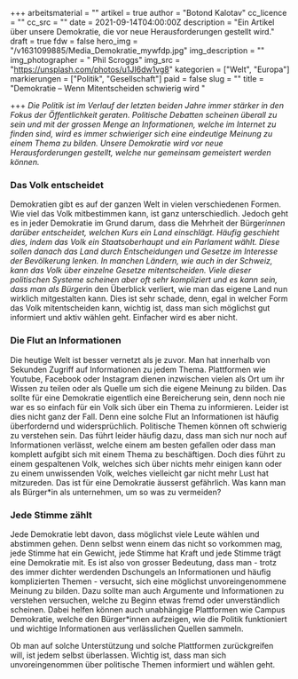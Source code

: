 +++
arbeitsmaterial = ""
artikel = true
author = "Botond Kalotav"
cc_licence = ""
cc_src = ""
date = 2021-09-14T04:00:00Z
description = "Ein Artikel über unsere Demokratie, die vor neue Herausforderungen gestellt wird."
draft = true
fdw = false
hero_img = "/v1631099885/Media_Demokratie_mywfdp.jpg"
img_description = ""
img_photographer = " Phil Scroggs"
img_src = "https://unsplash.com/photos/u1JI6dw1vg8"
kategorien = ["Welt", "Europa"]
markierungen = ["Politik", "Gesellschaft"]
paid = false
slug = ""
title = "Demokratie – Wenn Mitentscheiden schwierig wird "

+++
_Die Politik ist im Verlauf der letzten beiden Jahre immer stärker in den Fokus der Öffentlichkeit geraten. Politische Debatten scheinen überall zu sein und mit der grossen Menge an Informationen, welche im Internet zu finden sind, wird es immer schwieriger sich eine eindeutige Meinung zu einem Thema zu bilden. Unsere Demokratie wird vor neue Herausforderungen gestellt, welche nur gemeinsam gemeistert werden können._

### Das Volk entscheidet

Demokratien gibt es auf der ganzen Welt in vielen verschiedenen Formen. Wie viel das Volk mitbestimmen kann, ist ganz unterschiedlich. Jedoch geht es in jeder Demokratie im Grund darum, dass die Mehrheit der Bürger*innen darüber entscheidet, welchen Kurs ein Land einschlägt. Häufig geschieht dies, indem das Volk ein Staatsoberhaupt und ein Parlament wählt. Diese sollen danach das Land durch Entscheidungen und Gesetze im Interesse der Bevölkerung lenken. In manchen Ländern, wie auch in der Schweiz, kann das Volk über einzelne Gesetze mitentscheiden. Viele dieser politischen Systeme scheinen aber oft sehr kompliziert und es kann sein, dass man als Bürger*in den Überblick verliert, wie man das eigene Land nun wirklich mitgestalten kann. Dies ist sehr schade, denn, egal in welcher Form das Volk mitentscheiden kann, wichtig ist, dass man sich möglichst gut informiert und aktiv wählen geht. Einfacher wird es aber nicht.

### Die Flut an Informationen

Die heutige Welt ist besser vernetzt als je zuvor. Man hat innerhalb von Sekunden Zugriff auf Informationen zu jedem Thema. Plattformen wie Youtube, Facebook oder Instagram dienen inzwischen vielen als Ort um ihr Wissen zu teilen oder als Quelle um sich die eigene Meinung zu bilden. Das sollte für eine Demokratie eigentlich eine Bereicherung sein, denn noch nie war es so einfach für ein Volk sich über ein Thema zu informieren. Leider ist dies nicht ganz der Fall. Denn eine solche Flut an Informationen ist häufig überfordernd und widersprüchlich. Politische Themen können oft schwierig zu verstehen sein. Das führt leider häufig dazu, dass man sich nur noch auf Informationen verlässt, welche einem am besten gefallen oder dass man komplett aufgibt sich mit einem Thema zu beschäftigen. Doch dies führt zu einem gespaltenen Volk, welches sich über nichts mehr einigen kann oder zu einem unwissenden Volk, welches vielleicht gar nicht mehr Lust hat mitzureden. Das ist für eine Demokratie äusserst gefährlich. Was kann man als Bürger*in als unternehmen, um so was zu vermeiden?

### Jede Stimme zählt

Jede Demokratie lebt davon, dass möglichst viele Leute wählen und abstimmen gehen. Denn selbst wenn einem das nicht so vorkommen mag, jede Stimme hat ein Gewicht, jede Stimme hat Kraft und jede Stimme trägt eine Demokratie mit. Es ist also von grosser Bedeutung, dass man - trotz des immer dichter werdenden Dschungels an Informationen und häufig komplizierten Themen - versucht, sich eine möglichst unvoreingenommene Meinung zu bilden. Dazu sollte man auch Argumente und Informationen zu verstehen versuchen, welche zu Beginn etwas fremd oder unverständlich scheinen. Dabei helfen können auch unabhängige Plattformen wie Campus Demokratie, welche den Bürger*innen aufzeigen, wie die Politik funktioniert und wichtige Informationen aus verlässlichen Quellen sammeln.

Ob man auf solche Unterstützung und solche Plattformen zurückgreifen will, ist jedem selbst überlassen. Wichtig ist, dass man sich unvoreingenommen über politische Themen informiert und wählen geht.
